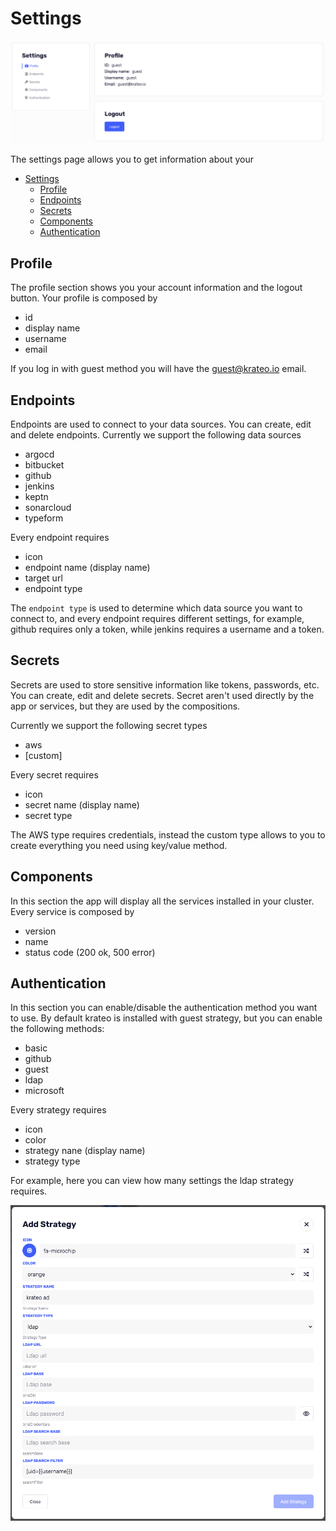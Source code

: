 # Settings

![settings](../media/app/settings.png)

The settings page allows you to get information about your

- [Settings](#settings)
  * [Profile](#profile)
  * [Endpoints](#endpoints)
  * [Secrets](#secrets)
  * [Components](#components)
  * [Authentication](#authentication)

## Profile

The profile section shows you your account information and the logout button.
Your profile is composed by

- id
- display name
- username
- email

If you log in with guest method you will have the guest@krateo.io email.

## Endpoints

Endpoints are used to connect to your data sources. You can create, edit and delete endpoints.
Currently we support the following data sources

- argocd
- bitbucket
- github
- jenkins
- keptn
- sonarcloud
- typeform

Every endpoint requires

- icon
- endpoint name (display name)
- target url
- endpoint type

The `endpoint type` is used to determine which data source you want to connect to, and every endpoint requires different settings, for example, github requires only a token, while jenkins requires a username and a token.

## Secrets

Secrets are used to store sensitive information like tokens, passwords, etc. You can create, edit and delete secrets.
Secret aren't used directly by the app or services, but they are used by the compositions.

Currently we support the following secret types

- aws
- [custom]

Every secret requires

- icon
- secret name (display name)
- secret type

The AWS type requires credentials, instead the custom type allows to you to create everything you need using key/value method.

## Components

In this section the app will display all the services installed in your cluster.
Every service is composed by

- version
- name
- status code (200 ok, 500 error)

## Authentication

In this section you can enable/disable the authentication method you want to use.
By default krateo is installed with guest strategy, but you can enable the following methods:

- basic
- github
- guest
- ldap
- microsoft

Every strategy requires

- icon
- color
- strategy nane (display name)
- strategy type

For example, here you can view how many settings the ldap strategy requires.

![settings auth](../media/app/settings_auth.png)
